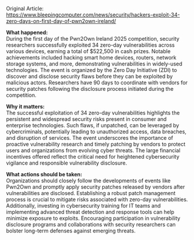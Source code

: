 Original Article: https://www.bleepingcomputer.com/news/security/hackers-exploit-34-zero-days-on-first-day-of-pwn2own-ireland/

**What happened:**  
During the first day of the Pwn2Own Ireland 2025 competition, security researchers successfully exploited 34 zero-day vulnerabilities across various devices, earning a total of $522,500 in cash prizes. Notable achievements included hacking smart home devices, routers, network storage systems, and more, demonstrating vulnerabilities in widely-used technologies. The event is organized by the Zero Day Initiative (ZDI) to discover and disclose security flaws before they can be exploited by malicious actors. Researchers have 90 days to coordinate with vendors for security patches following the disclosure process initiated during the competition.

**Why it matters:**  
The successful exploitation of 34 zero-day vulnerabilities highlights the persistent and widespread security risks present in consumer and enterprise technologies. Such flaws, if unpatched, can be leveraged by cybercriminals, potentially leading to unauthorized access, data breaches, and disruption of services. The event underscores the importance of proactive vulnerability research and timely patching by vendors to protect users and organizations from evolving cyber threats. The large financial incentives offered reflect the critical need for heightened cybersecurity vigilance and responsible vulnerability disclosure.

**What actions should be taken:**  
Organizations should closely follow the developments of events like Pwn2Own and promptly apply security patches released by vendors after vulnerabilities are disclosed. Establishing a robust patch management process is crucial to mitigate risks associated with zero-day vulnerabilities. Additionally, investing in cybersecurity training for IT teams and implementing advanced threat detection and response tools can help minimize exposure to exploits. Encouraging participation in vulnerability disclosure programs and collaborations with security researchers can bolster long-term defenses against emerging threats.